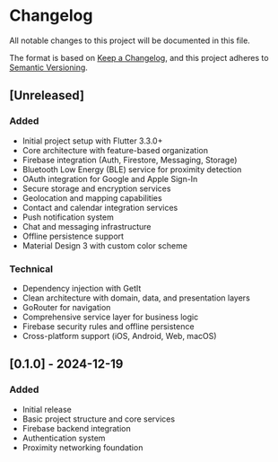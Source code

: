 # Changelog

All notable changes to this project will be documented in this file.

The format is based on [Keep a Changelog](https://keepachangelog.com/en/1.0.0/),
and this project adheres to [Semantic Versioning](https://semver.org/spec/v2.0.0.html).

## [Unreleased]

### Added
- Initial project setup with Flutter 3.3.0+
- Core architecture with feature-based organization
- Firebase integration (Auth, Firestore, Messaging, Storage)
- Bluetooth Low Energy (BLE) service for proximity detection
- OAuth integration for Google and Apple Sign-In
- Secure storage and encryption services
- Geolocation and mapping capabilities
- Contact and calendar integration services
- Push notification system
- Chat and messaging infrastructure
- Offline persistence support
- Material Design 3 with custom color scheme

### Technical
- Dependency injection with GetIt
- Clean architecture with domain, data, and presentation layers
- GoRouter for navigation
- Comprehensive service layer for business logic
- Firebase security rules and offline persistence
- Cross-platform support (iOS, Android, Web, macOS)

## [0.1.0] - 2024-12-19

### Added
- Initial release
- Basic project structure and core services
- Firebase backend integration
- Authentication system
- Proximity networking foundation
